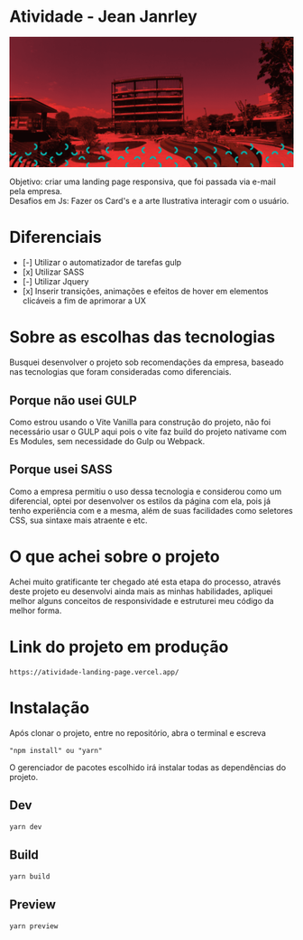 <h1>Atividade - Jean Janrley</h1>
<img src="./public/imagens/thumbnail.png"><br/>
<p>
	Objetivo: criar uma landing page responsiva, que foi passada via e-mail pela empresa.<br/>
	Desafios em Js: Fazer os Card's e a arte Ilustrativa interagir com o usuário.<br/>
</p>


<h1>Diferenciais</h1>
<ul>
	<li>[-] Utilizar o automatizador de tarefas gulp</li>
	<li>[x] Utilizar SASS</li>
	<li>[-] Utilizar Jquery</li>
	<li>[x] Inserir transições, animações e efeitos de hover em elementos clicáveis a fim de aprimorar a UX</li>
</ul>

<h1>Sobre as escolhas das tecnologias</h1>
<p>
	Busquei desenvolver o projeto sob recomendações da empresa, baseado nas tecnologias que foram consideradas como diferenciais.
</p>
	<h2>Porque não usei GULP</h2>
<p>
	Como estrou usando o Vite Vanilla para construção do projeto, não foi necessário usar o GULP aqui pois o vite faz build do projeto nativame com Es Modules, sem necessidade do Gulp ou Webpack.
</p>

<h2>Porque usei SASS</h2>
<p>
	Como a empresa permitiu o uso dessa tecnologia e considerou como um diferencial, optei por desenvolver os estilos da página com ela, pois já tenho experiência com e a mesma, além de suas facilidades como seletores CSS, sua sintaxe mais atraente e etc.
</p>

<h1>O que achei sobre o projeto</h1>
<p>
	Achei muito gratificante ter chegado até esta etapa do processo, através deste projeto eu desenvolvi ainda mais as minhas habilidades, apliquei melhor alguns conceitos de responsividade e estruturei meu código da melhor forma.
</p>

<h1>Link do projeto em produção</h1>
<p>

	https://atividade-landing-page.vercel.app/
</p>

<h1>Instalação</h1>
<p>
	Após clonar o projeto, entre no repositório, abra o terminal e escreva

	"npm install" ou "yarn"
</p>

<p>
	O gerenciador de pacotes escolhido irá instalar todas as dependências do projeto.
<p>

<h2>Dev</h2>
<p>

	yarn dev
</p>

<h2>Build</h2>
<p>

	yarn build
</p>

<h2>Preview</h2>
<p>

	yarn preview
</p>

